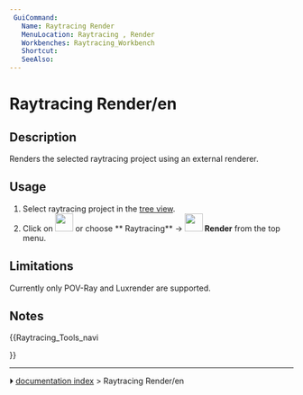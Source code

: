 ```yaml
---
 GuiCommand:
   Name: Raytracing Render
   MenuLocation: Raytracing , Render‏‎
   Workbenches: Raytracing_Workbench
   Shortcut: 
   SeeAlso: 
---
```


# Raytracing Render/en

## Description

Renders the selected raytracing project using an external renderer.

## Usage

1.  Select raytracing project in the [tree view](Tree_view.md).
2.  Click on <img alt="" src=images/Raytracing_Render.svg  style="width:32px;"> or choose ** Raytracing** → **<img src="images/Raytracing_Render.svg" width=32px> Render** from the top menu.

## Limitations

Currently only POV-Ray and Luxrender are supported.

## Notes





{{Raytracing_Tools_navi

}}



---
⏵ [documentation index](../README.md) > Raytracing Render/en
